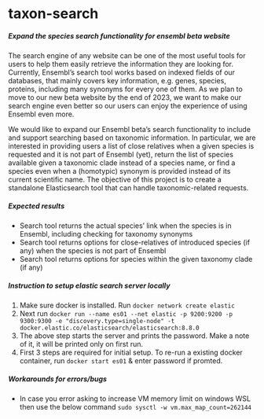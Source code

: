 # taxon-search


##### Expand the species search functionality for ensembl beta website

The search engine of any website can be one of the most useful tools for users to help them easily retrieve the information they are looking for. Currently, Ensembl’s search tool works based on indexed fields of our databases, that mainly covers key information, e.g. genes, species, proteins, including many synonyms for every one of them. As we plan to move to our new beta website by the end of 2023, we want to make our search engine even better so our users can enjoy the experience of using Ensembl even more.

We would like to expand our Ensembl beta’s search functionality to include and support searching based on taxonomic information. In particular, we are interested in providing users a list of close relatives when a given species is requested and it is not part of Ensembl (yet), return the list of species available given a taxonomic clade instead of a species name, or find a species even when a (homotypic) synonym is provided instead of its current scientific name. The objective of this project is to create a standalone Elasticsearch tool that can handle taxonomic-related requests.

##### Expected results
- Search tool returns the actual species’ link when the species is in Ensembl, including checking for taxonomy synonyms
- Search tool returns options for close-relatives of introduced species (if any) when the species is not part of Ensembl
- Search tool returns options for species within the given taxonomy clade (if any)



##### Instruction to setup elastic search server locally

1. Make sure docker is installed. Run `docker network create elastic`
2. Next run `docker run --name es01 --net elastic -p 9200:9200 -p 9300:9300 -e "discovery.type=single-node" -t docker.elastic.co/elasticsearch/elasticsearch:8.8.0`
3. The above step starts the server and prints the password. Make a note of it, it will be printed only on first run.
4. First 3 steps are required for initial setup. To re-run a existing docker container, run `docker start es01` & enter password if promted.

##### Workarounds for errors/bugs
- In case you error asking to increase VM memory limit on windows WSL then use the below command
    `sudo sysctl -w vm.max_map_count=262144`
